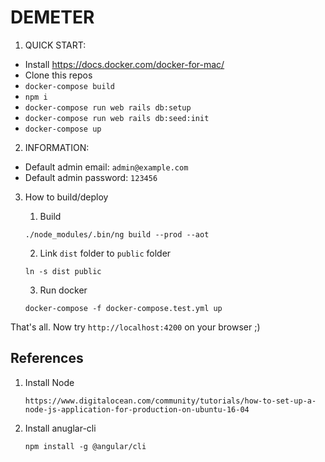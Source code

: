 # DEMETER

1. QUICK START:

* Install https://docs.docker.com/docker-for-mac/
* Clone this repos
* `docker-compose build`
* `npm i`
* `docker-compose run web rails db:setup`
* `docker-compose run web rails db:seed:init`
* `docker-compose up`

2. INFORMATION:

* Default admin email: `admin@example.com`
* Default admin password: `123456`

3. How to build/deploy

    1. Build
    ```
    ./node_modules/.bin/ng build --prod --aot
    ```
    2. Link `dist` folder to `public` folder
    ```
    ln -s dist public
    ```
    3. Run docker
    ```
    docker-compose -f docker-compose.test.yml up
    ```

That's all. Now try `http://localhost:4200` on your browser ;)

## References

1. Install Node

    ```
    https://www.digitalocean.com/community/tutorials/how-to-set-up-a-node-js-application-for-production-on-ubuntu-16-04
    ```
2. Install anuglar-cli
    ```
    npm install -g @angular/cli
    ```
